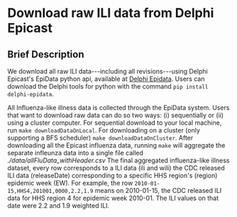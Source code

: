 Download raw ILI data from Delphi Epicast
==========

## Brief Description
We download all raw ILI data---including all revisions---using Delphi Epicast's EpiData python api, available at [Delphi Epidata](https://github.com/cmu-delphi/delphi-epidata).
Users can download the Delphi tools for python with the command `pip install delphi-epidata`.

All Influenza-like illness data is collected through the EpiData system.
Users that want to download raw data can do so two ways: (i) sequentially or (ii) using a cluster computer.
For sequential download to your local machine, run `make downloadDataOnLocal`. For downloading on a cluster (only supporting a BFS scheduler) `make downloadDataOnCluster`.
After downloading all the Epicast influenza data, running `make` will aggregate the separate infleunza data into a single file called *./data/allFluData_withHeader.csv*
The final aggregated influenza-like illness dataset, every row corresponds to a ILI data (ili and wili) the CDC released ILI data (releaseDate) corresponding to a specific HHS region's (region) epidemic week (EW). For example, the row `2010-01-15,HHS4,201001,0000,2.2,1.9` means on 2010-01-15, the CDC released ILI data for HHS region 4 for epidemic week 2010-01. The ILI values on that date were 2.2 and 1.9 weighted ILI. 
